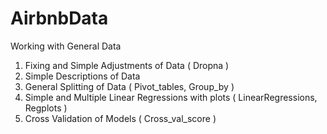 # AirbnbData

Working with General Data

1) Fixing and Simple Adjustments of Data ( Dropna )
2) Simple Descriptions of Data
3) General Splitting of Data ( Pivot_tables, Group_by )
4) Simple and Multiple Linear Regressions with plots ( LinearRegressions, Regplots )
5) Cross Validation of Models ( Cross_val_score )
